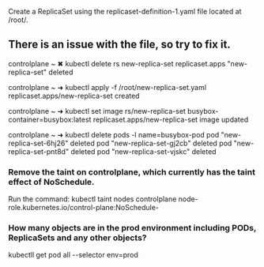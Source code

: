 Create a ReplicaSet using the replicaset-definition-1.yaml file located at /root/.


There is an issue with the file, so try to fix it.
-----------------------------------------------------------------------------------

controlplane ~ ✖ kubectl delete rs new-replica-set
replicaset.apps "new-replica-set" deleted

controlplane ~ ➜  kubectl apply -f /root/new-replica-set.yaml
replicaset.apps/new-replica-set created

controlplane ~ ➜  kubectl set image rs/new-replica-set busybox-container=busybox:latest
replicaset.apps/new-replica-set image updated

controlplane ~ ➜  kubectl delete pods -l name=busybox-pod
pod "new-replica-set-6hj26" deleted
pod "new-replica-set-gj2cb" deleted
pod "new-replica-set-pnt8d" deleted
pod "new-replica-set-vjskc" deleted

### Remove the taint on controlplane, which currently has the taint effect of NoSchedule.


Run the command: kubectl taint nodes controlplane node-role.kubernetes.io/control-plane:NoSchedule-








### How many objects are in the prod environment including PODs, ReplicaSets and any other objects?


kubectll get pod all --selector env=prod
